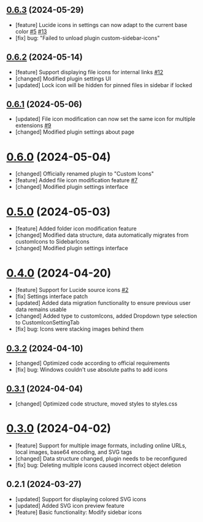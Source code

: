 ## [0.6.3](https://github.com/RavenHogWarts/obsidian-custom-icons/compare/0.6.2...0.6.3) (2024-05-29)
- [feature] Lucide icons in settings can now adapt to the current base color [#5](https://github.com/RavenHogWarts/obsidian-custom-icons/issues/5) [#13](https://github.com/RavenHogWarts/obsidian-custom-icons/issues/13)
- [fix] bug: "Failed to unload plugin custom-sidebar-icons"

## [0.6.2](https://github.com/RavenHogWarts/obsidian-custom-icons/compare/0.6.1...0.6.2) (2024-05-14)
- [feature] Support displaying file icons for internal links [#12](https://github.com/RavenHogWarts/obsidian-custom-icons/issues/12)
- [changed] Modified plugin settings UI
- [updated] Lock icon will be hidden for pinned files in sidebar if locked

## [0.6.1](https://github.com/RavenHogWarts/obsidian-custom-icons/compare/0.6.0...0.6.1) (2024-05-06)
- [updated] File icon modification can now set the same icon for multiple extensions [#9](https://github.com/RavenHogWarts/obsidian-custom-icons/issues/9)
- [changed] Modified plugin settings about page

# [0.6.0](https://github.com/RavenHogWarts/obsidian-custom-icons/compare/0.5.0...0.6.0) (2024-05-04)
- [changed] Officially renamed plugin to "Custom Icons"
- [feature] Added file icon modification feature [#7](https://github.com/RavenHogWarts/obsidian-custom-icons/issues/7)
- [changed] Modified plugin settings interface

# [0.5.0](https://github.com/RavenHogWarts/obsidian-custom-icons/compare/0.4.0...0.5.0) (2024-05-03)
- [feature] Added folder icon modification feature
- [changed] Modified data structure, data automatically migrates from customIcons to SidebarIcons
- [changed] Modified plugin settings interface

# [0.4.0](https://github.com/RavenHogWarts/obsidian-custom-icons/compare/0.3.2...0.4.0) (2024-04-20)
- [feature] Support for Lucide source icons [#2](https://github.com/RavenHogWarts/obsidian-custom-icons/issues/2)
- [fix] Settings interface patch
- [updated] Added data migration functionality to ensure previous user data remains usable
- [changed] Added type to customIcons, added Dropdown type selection to CustomIconSettingTab
- [fix] bug: Icons were stacking images behind them

## [0.3.2](https://github.com/RavenHogWarts/obsidian-custom-icons/compare/0.3.1...0.3.2) (2024-04-10)
- [changed] Optimized code according to official requirements
- [fix] bug: Windows couldn't use absolute paths to add icons

## [0.3.1](https://github.com/RavenHogWarts/obsidian-custom-icons/compare/0.3.0...0.3.1) (2024-04-04)
- [changed] Optimized code structure, moved styles to styles.css

# [0.3.0](https://github.com/RavenHogWarts/obsidian-custom-icons/compare/0.2.1...0.3.0) (2024-04-02)
- [feature] Support for multiple image formats, including online URLs, local images, base64 encoding, and SVG tags
- [changed] Data structure changed, plugin needs to be reconfigured
- [fix] bug: Deleting multiple icons caused incorrect object deletion

## 0.2.1 (2024-03-27)
- [updated] Support for displaying colored SVG icons
- [updated] Added SVG icon preview feature
- [feature] Basic functionality: Modify sidebar icons
